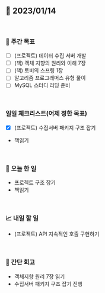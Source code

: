 ## 📅 2023/01/14

<br/>

### 🏹 주간 목표

- [ ] (프로젝트) 데이터 수집 서버 개발
- [ ] (책) 객체 지향의 원리와 이해 7장
- [ ] (책) 토비의 스프링 1장
- [ ] 알고리즘 프로그래머스 유형 풀이
- [ ] MySQL 스터디 리딩 준비

<br/>

### 일일 체크리스트(어제 정한 목표)

- [x] (프로젝트) 수집서버 패키지 구조 잡기
- 책읽기

<br/>

### 💯 오늘 한 일

- 프로젝트 구조 잡기
- 책읽기

<br/>

### 📈 내일 할 일

- (프로젝트) API 지속적인 호출 구현하기

<br/>

### 🧐 간단 회고

- 객체지향 원리 7장 읽기
- 수집서버 패키지 구조 잡기 진행
